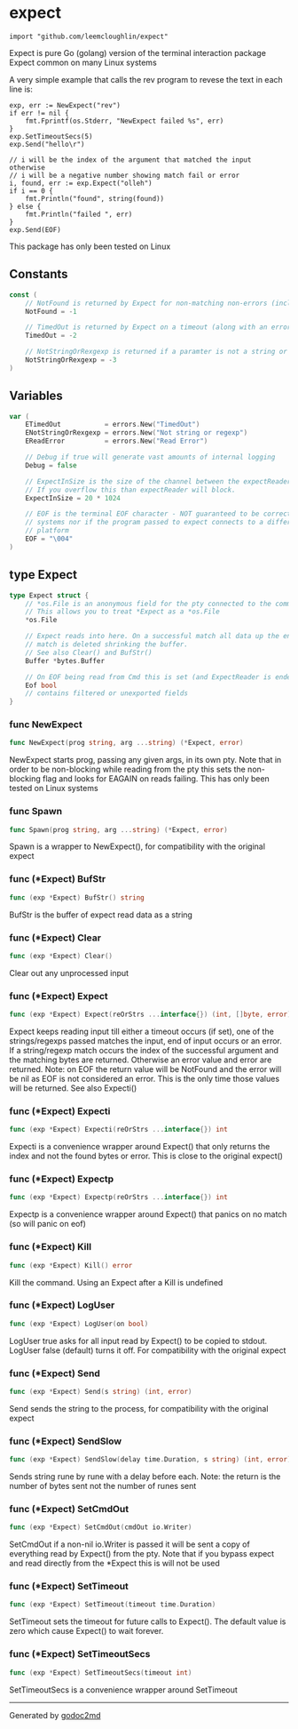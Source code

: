 
# expect
    import "github.com/leemcloughlin/expect"

Expect is pure Go (golang) version of the terminal interaction package Expect
common on many Linux systems

A very simple example that calls the rev program to revese the text in each
line is:


	exp, err := NewExpect("rev")
	if err != nil {
		fmt.Fprintf(os.Stderr, "NewExpect failed %s", err)
	}
	exp.SetTimeoutSecs(5)
	exp.Send("hello\r")
	
	// i will be the index of the argument that matched the input otherwise
	// i will be a negative number showing match fail or error
	i, found, err := exp.Expect("olleh")
	if i == 0 {
		fmt.Println("found", string(found))
	} else {
		fmt.Println("failed ", err)
	}
	exp.Send(EOF)

This package has only been tested on Linux




## Constants
``` go
const (
    // NotFound is returned by Expect for non-matching non-errors (include EOF)
    NotFound = -1

    // TimedOut is returned by Expect on a timeout (along with an error of ETimedOut)
    TimedOut = -2

    // NotStringOrRexgexp is returned if a paramter is not a string or a regexp
    NotStringOrRexgexp = -3
)
```

## Variables
``` go
var (
    ETimedOut           = errors.New("TimedOut")
    ENotStringOrRexgexp = errors.New("Not string or regexp")
    EReadError          = errors.New("Read Error")

    // Debug if true will generate vast amounts of internal logging
    Debug = false

    // ExpectInSize is the size of the channel between the expectReader and Expect.
    // If you overflow this than expectReader will block.
    ExpectInSize = 20 * 1024

    // EOF is the terminal EOF character - NOT guaranteed to be correct on all
    // systems nor if the program passed to expect connects to a different
    // platform
    EOF = "\004"
)
```


## type Expect
``` go
type Expect struct {
    // *os.File is an anonymous field for the pty connected to the command.
    // This allows you to treat *Expect as a *os.File
    *os.File

    // Expect reads into here. On a successful match all data up the end of the
    // match is deleted shrinking the buffer.
    // See also Clear() and BufStr()
    Buffer *bytes.Buffer

    // On EOF being read from Cmd this is set (and ExpectReader is ended)
    Eof bool
    // contains filtered or unexported fields
}
```








### func NewExpect
``` go
func NewExpect(prog string, arg ...string) (*Expect, error)
```
NewExpect starts prog, passing any given args, in its own pty.
Note that in order to be non-blocking while reading from the pty this sets
the non-blocking flag and looks for EAGAIN on reads failing.  This has only
been tested on Linux systems


### func Spawn
``` go
func Spawn(prog string, arg ...string) (*Expect, error)
```
Spawn is a wrapper to NewExpect(), for compatibility with the original expect




### func (\*Expect) BufStr
``` go
func (exp *Expect) BufStr() string
```
BufStr is the buffer of expect read data as a string



### func (\*Expect) Clear
``` go
func (exp *Expect) Clear()
```
Clear out any unprocessed input



### func (\*Expect) Expect
``` go
func (exp *Expect) Expect(reOrStrs ...interface{}) (int, []byte, error)
```
Expect keeps reading input till either a timeout occurs (if set), one of the
strings/regexps passed matches the input, end of input occurs or an error.
If a string/regexp match occurs the index of the successful argument and the matching bytes
are returned. Otherwise an error value and error are returned.
Note: on EOF the return value will be NotFound and the error will be nil as
EOF is not considered an error. This is the only time those values will be returned.
See also Expecti()



### func (\*Expect) Expecti
``` go
func (exp *Expect) Expecti(reOrStrs ...interface{}) int
```
Expecti is a convenience wrapper around Expect() that only returns the index
and not the found bytes or error. This is close to the original expect()



### func (\*Expect) Expectp
``` go
func (exp *Expect) Expectp(reOrStrs ...interface{}) int
```
Expectp is a convenience wrapper around Expect() that panics on no match
(so will panic on eof)



### func (\*Expect) Kill
``` go
func (exp *Expect) Kill() error
```
Kill the command. Using an Expect after a Kill is undefined



### func (\*Expect) LogUser
``` go
func (exp *Expect) LogUser(on bool)
```
LogUser true asks for all input read by Expect() to be copied to stdout.
LogUser false (default) turns it off.
For compatibility with the original expect



### func (\*Expect) Send
``` go
func (exp *Expect) Send(s string) (int, error)
```
Send sends the string to the process, for compatibility with the original expect



### func (\*Expect) SendSlow
``` go
func (exp *Expect) SendSlow(delay time.Duration, s string) (int, error)
```
Sends string rune by rune with a delay before each.
Note: the return is the number of bytes sent not the number of runes sent



### func (\*Expect) SetCmdOut
``` go
func (exp *Expect) SetCmdOut(cmdOut io.Writer)
```
SetCmdOut if a non-nil io.Writer is passed it will be sent a copy of everything
read by Expect() from the pty.
Note that if you bypass expect and read directly from the *Expect this is
will not be used



### func (\*Expect) SetTimeout
``` go
func (exp *Expect) SetTimeout(timeout time.Duration)
```
SetTimeout sets the timeout for future calls to Expect().
The default value is zero which cause Expect() to wait forever.



### func (\*Expect) SetTimeoutSecs
``` go
func (exp *Expect) SetTimeoutSecs(timeout int)
```
SetTimeoutSecs is a convenience wrapper around SetTimeout









- - -
Generated by [godoc2md](http://godoc.org/github.com/davecheney/godoc2md)